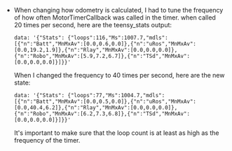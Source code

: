* When changing how odometry is calculated, I had to tune the frequency of how often MotorTimerCallback was called in the timer.
  when called 20 times per second, here are the teensy_stats output:

  ```code
  data: '{"Stats": {"loops":116,"Ms":1007.7,"mdls":[{"n":"Batt","MnMxAv":[0.0,0.6,0.0]},{"n":"uRos","MnMxAv":[0.0,19.2,1.9]},{"n":"Rlay","MnMxAv":[0.0,0.0,0.0]},{"n":"Robo","MnMxAv":[5.9,7.2,6.7]},{"n":"TSd","MnMxAv":[0.0,0.0,0.0]}]}}'
  ```

  When I changed the frequency to 40 times per second, here are the new state:

  ```code
  data: '{"Stats": {"loops":77,"Ms":1004.7,"mdls":[{"n":"Batt","MnMxAv":[0.0,0.5,0.0]},{"n":"uRos","MnMxAv":[0.0,40.4,6.2]},{"n":"Rlay","MnMxAv":[0.0,0.0,0.0]},{"n":"Robo","MnMxAv":[6.2,7.3,6.8]},{"n":"TSd","MnMxAv":[0.0,0.0,0.0]}]}}'
  ```

  It's important to make sure that the loop count is at least as high as the frequency of the timer.